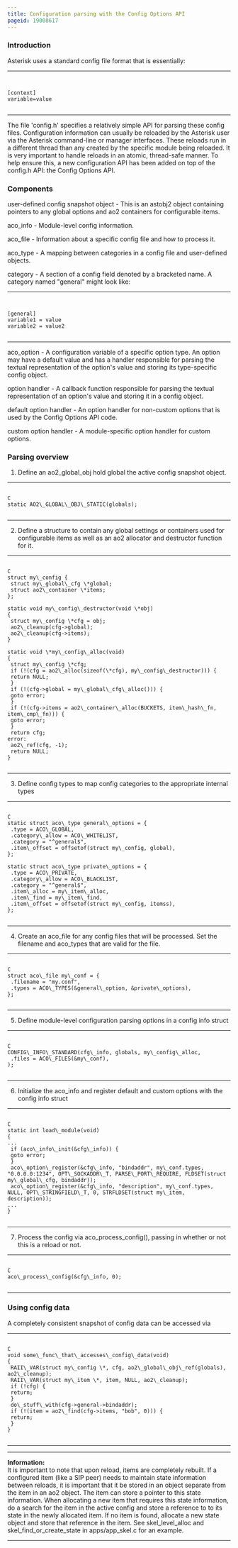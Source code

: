 ```yaml
---
title: Configuration parsing with the Config Options API
pageid: 19008617
---
```


### Introduction


Asterisk uses a standard config file format that is essentially:




---

  
  


```


[context]
variable=value


```



---


The file 'config.h' specifies a relatively simple API for parsing these config files. Configuration information can usually be reloaded by the Asterisk user via the Asterisk command-line or manager interfaces. These reloads run in a different thread than any created by the specific module being reloaded. It is very important to handle reloads in an atomic, thread-safe manner. To help ensure this, a new configuration API has been added on top of the config.h API: the Config Options API.


### Components


user-defined config snapshot object - This is an astobj2 object containing pointers to any global options and ao2 containers for configurable items.


aco\_info - Module-level config information.


aco\_file - Information about a specific config file and how to process it.


aco\_type - A mapping between categories in a config file and user-defined objects.


category - A section of a config field denoted by a bracketed name. A category named "general" might look like:




---

  
  


```


[general]
variable1 = value
variable2 = value2


```



---


aco\_option - A configuration variable of a specific option type. An option may have a default value and has a handler responsible for parsing the textual representation of the option's value and storing its type-specific config object.


option handler - A callback function responsible for parsing the textual representation of an option's value and storing it in a config object.


default option handler - An option handler for non-custom options that is used by the Config Options API code.


custom option handler - A module-specific option handler for custom options.


### Parsing overview


1. Define an ao2\_global\_obj hold global the active config snapshot object.



---

  
  


```

C
static AO2\_GLOBAL\_OBJ\_STATIC(globals);


```



---
2. Define a structure to contain any global settings or containers used for configurable items as well as an ao2 allocator and destructor function for it.



---

  
  


```

C
struct my\_config {
 struct my\_global\_cfg \*global;
 struct ao2\_container \*items;
};

static void my\_config\_destructor(void \*obj)
{
 struct my\_config \*cfg = obj;
 ao2\_cleanup(cfg->global);
 ao2\_cleanup(cfg->items);
}

static void \*my\_config\_alloc(void)
{
 struct my\_config \*cfg;
 if (!(cfg = ao2\_alloc(sizeof(\*cfg), my\_config\_destructor))) {
 return NULL;
 }
 if (!(cfg->global = my\_global\_cfg\_alloc())) {
 goto error;
 }
 if (!(cfg->items = ao2\_container\_alloc(BUCKETS, item\_hash\_fn, item\_cmp\_fn))) {
 goto error;
 }
 return cfg;
error:
 ao2\_ref(cfg, -1);
 return NULL;
}


```



---
3. Define config types to map config categories to the appropriate internal types



---

  
  


```

C
static struct aco\_type general\_options = {
 .type = ACO\_GLOBAL,
 .category\_allow = ACO\_WHITELIST,
 .category = "^general$",
 .item\_offset = offsetof(struct my\_config, global),
};

static struct aco\_type private\_options = {
 .type = ACO\_PRIVATE,
 .category\_allow = ACO\_BLACKLIST,
 .category = "^general$",
 .item\_alloc = my\_item\_alloc,
 .item\_find = my\_item\_find,
 .item\_offset = offsetof(struct my\_config, itemss),
};


```



---
4. Create an aco\_file for any config files that will be processed. Set the filename and aco\_types that are valid for the file.



---

  
  


```

C
struct aco\_file my\_conf = {
 .filename = "my.conf",
 .types = ACO\_TYPES(&general\_option, &private\_options),
};


```



---
5. Define module-level configuration parsing options in a config info struct



---

  
  


```

C
CONFIG\_INFO\_STANDARD(cfg\_info, globals, my\_config\_alloc,
 .files = ACO\_FILES(&my\_conf),
);


```



---
6. Initialize the aco\_info and register default and custom options with the config info struct



---

  
  


```

C
static int load\_module(void)
{
...
 if (aco\_info\_init(&cfg\_info)) {
 goto error;
 }
 aco\_option\_register(&cfg\_info, "bindaddr", my\_conf.types, "0.0.0.0:1234", OPT\_SOCKADDR\_T, PARSE\_PORT\_REQUIRE, FLDSET(struct my\_global\_cfg, bindaddr));
 aco\_option\_register(&cfg\_info, "description", my\_conf.types, NULL, OPT\_STRINGFIELD\_T, 0, STRFLDSET(struct my\_item, description));
...
}


```



---
7. Process the config via aco\_process\_config(), passing in whether or not this is a reload or not.



---

  
  


```

C
aco\_process\_config(&cfg\_info, 0);


```



---


### Using config data


A completely consistent snapshot of config data can be accessed via




---

  
  


```

C
void some\_func\_that\_accesses\_config\_data(void)
{
 RAII\_VAR(struct my\_config \*, cfg, ao2\_global\_obj\_ref(globals), ao2\_cleanup);
 RAII\_VAR(struct my\_item \*, item, NULL, ao2\_cleanup);
 if (!cfg) {
 return;
 }
 do\_stuff\_with(cfg->general->bindaddr);
 if (!(item = ao2\_find(cfg->items, "bob", 0))) {
 return;
 }
}


```



---




---


**Information:**  
It is important to note that upon reload, items are completely rebuilt. If a configured item (like a SIP peer) needs to maintain state information between reloads, it is important that it be stored in an object separate from the item in an ao2 object. The item can store a pointer to this state information. When allocating a new item that requires this state information, do a search for the item in the active config and store a reference to to its state in the newly allocated item. If no item is found, allocate a new state object and store that reference in the item. See skel\_level\_alloc and skel\_find\_or\_create\_state in apps/app\_skel.c for an example.

  



---


